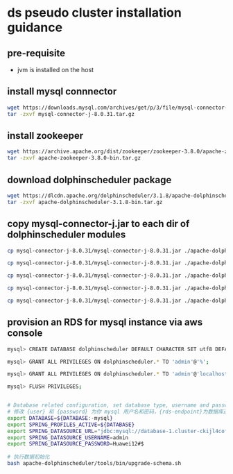 # ds pseudo cluster installation guidance

## pre-requisite
- jvm is installed on the host

## install mysql connnector
```sh
wget https://downloads.mysql.com/archives/get/p/3/file/mysql-connector-j-8.0.31.tar.gz   
tar -zxvf mysql-connector-j-8.0.31.tar.gz 
```

## install zookeeper
```sh
wget https://archive.apache.org/dist/zookeeper/zookeeper-3.8.0/apache-zookeeper-3.8.0-bin.tar.gz 
tar -zxvf apache-zookeeper-3.8.0-bin.tar.gz
```

## download dolphinscheduler package
```sh
wget https://dlcdn.apache.org/dolphinscheduler/3.1.8/apache-dolphinscheduler-3.1.8-bin.tar.gz
tar -zxvf apache-dolphinscheduler-3.1.8-bin.tar.gz
```

## copy mysql-connector-j.jar to each dir of dolphinscheduler modules
```sh
cp mysql-connector-j-8.0.31/mysql-connector-j-8.0.31.jar ./apache-dolphinscheduler-3.1.8-bin/api-server/libs/

cp mysql-connector-j-8.0.31/mysql-connector-j-8.0.31.jar ./apache-dolphinscheduler-3.1.8-bin/alert-server/libs/

cp mysql-connector-j-8.0.31/mysql-connector-j-8.0.31.jar ./apache-dolphinscheduler-3.1.8-bin/master-server/libs/  

cp mysql-connector-j-8.0.31/mysql-connector-j-8.0.31.jar ./apache-dolphinscheduler-3.1.8-bin/worker-server/libs/  

cp mysql-connector-j-8.0.31/mysql-connector-j-8.0.31.jar ./apache-dolphinscheduler-3.1.8-bin/tools/libs/
```
## provision an RDS for mysql instance via aws console

```sh
mysql> CREATE DATABASE dolphinscheduler DEFAULT CHARACTER SET utf8 DEFAULT COLLATE utf8_general_ci; 

mysql> GRANT ALL PRIVILEGES ON dolphinscheduler.* TO 'admin'@'%';  

mysql> GRANT ALL PRIVILEGES ON dolphinscheduler.* TO 'admin'@'localhost';   

mysql> FLUSH PRIVILEGES;  


# Database related configuration, set database type, username and password # 修改 {mysql-endpoint} 为你 mysql 连接地址  
# 修改 {user} 和 {password} 为你 mysql ⽤户名和密码，{rds-endpoint}为数据库连接地址
export DATABASE=${DATABASE:-mysql}   
export SPRING_PROFILES_ACTIVE=${DATABASE}  
export SPRING_DATASOURCE_URL="jdbc:mysql://database-1.cluster-ckijl4cofaxc.us-east-1.rds.amazonaws.com/dolphinscheduler?useUnicode=true&characterEncoding=UTF-8&useSSL=false"   
export SPRING_DATASOURCE_USERNAME=admin  
export SPRING_DATASOURCE_PASSWORD=Huawei12#$  
  
# 执行数据初始化  
bash apache-dolphinscheduler/tools/bin/upgrade-schema.sh

```


